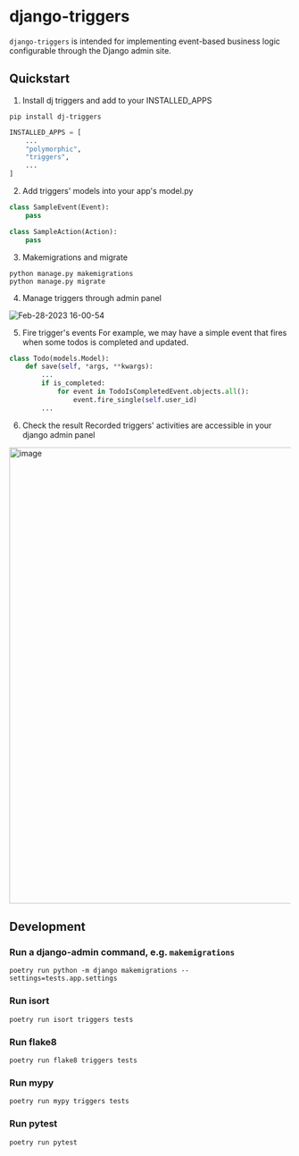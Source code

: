 # django-triggers

`django-triggers` is intended for implementing event-based business logic configurable through the Django admin site.

## Quickstart

1. Install dj triggers and add to your INSTALLED_APPS
```shell
pip install dj-triggers
```
```python
INSTALLED_APPS = [
    ...
    "polymorphic",
    "triggers",
    ...
]
```

2. Add triggers' models into your app's model.py

```python
class SampleEvent(Event):
    pass

class SampleAction(Action):
    pass
```

3. Makemigrations and migrate
```shell
python manage.py makemigrations
python manage.py migrate
```

4. Manage triggers through admin panel

![Feb-28-2023 16-00-54](https://user-images.githubusercontent.com/101798/221892529-90966e29-aff5-4207-83b9-34e1ed1f869d.gif)

5. Fire trigger's events
For example, we may have a simple event that fires when some todos is completed and updated.
```python
class Todo(models.Model):
    def save(self, *args, **kwargs):
        ...
        if is_completed:
            for event in TodoIsCompletedEvent.objects.all():
                event.fire_single(self.user_id)
        ...
```

6. Check the result
Recorded triggers' activities are accessible in your django admin panel
<img width="817" alt="image" src="https://user-images.githubusercontent.com/101798/221951142-61e4f928-f4ba-4c0b-a0f6-884f622fd3ae.png">

## Development

### Run a django-admin command, e.g. `makemigrations`
```shell
poetry run python -m django makemigrations --settings=tests.app.settings
```

### Run isort
```shell
poetry run isort triggers tests
```
### Run flake8
```shell
poetry run flake8 triggers tests
```
### Run mypy
```shell
poetry run mypy triggers tests
```
### Run pytest
```shell
poetry run pytest
```
